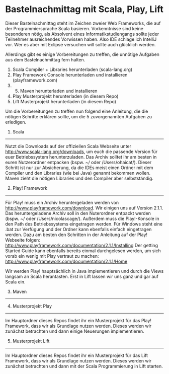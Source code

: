Bastelnachmittag mit Scala, Play, Lift
======================================

Dieser Bastelnachmittag steht im Zeichen zweier Web Frameworks, die auf der Programmiersprache Scala basieren. Vorkenntnisse sind keine besonderen nötig, als Absolvent eines Informatikstudiengangs sollte jeder Teilnehmer ausreichendes Vorwissen haben.
Also IDE schlage ich IntelliJ vor. Wer es aber mit Eclipse versuchen will sollte auch glücklich werden.

Allerdings gibt es einige Vorbereitungen zu treffen, die unnötige Aufgaben aus dem Bastelnachmittag fern halten. 

1. Scala Compiler + Libraries herunterladen (scala-lang.org)
2. Play Framework Console herunterladen und installieren (playframework.com)
3. 5. Maven herunterladen und installieren
4. Play Musterprojekt herunterladen (in diesem Repo)
5. Lift Musterprojekt herunterladen (in diesem Repo)


Um die Vorbereitungen zu treffen nun folgend eine Anleitung, die die nötigen Schritte erklären sollte, um die 5 zuvorgenannten Aufgaben zu erledigen.

1. Scala
--------

Nutzt die Downloads auf der offiziellen Scala Webseite unter http://www.scala-lang.org/downloads, um euch die passende Version für euer Betriebssystem herunterzuladen. Das Archiv solltet ihr am besten in euren Nutzerordner entpacken (bspw. ~/ oder /Users/ohaicat/).
Dieser Schritt ist nur zur Absicherung, da die IDEs meist einen Ordner mit dem Compiler und den Libraries (wie bei Java) genannt bekommen wollen. Maven zieht die nötigen Libraries und den Compiler aber selbstständig. 

2. Play! Framework
-----------------

Für Play! muss ein Archiv heruntergeladen werden von http://www.playframework.com/download. Wir einigen uns auf Version 2.1.1. Das heruntergeladene Archiv soll in den Nuterordner entpackt werden (bspw. ~/ oder /Users/nicolascage/). 
Außerdem muss die Play!-Konsole in den Path des Betriebssystems eingetragen werden. Für Windows steht eine .bat zur Verfügung und der Ordner kann ebenfalls einfach eingetragen werden. Dazu am besten den Schritten in der Anleitung auf der Play! Webseite folgen: http://www.playframework.com/documentation/2.1.1/Installing
Der getting Started Guide kann ebenfalls bereits einmal durchgelesen werden, um sich vorab ein wenig mit Play vertraut zu machen: http://www.playframework.com/documentation/2.1.1/Home

Wir werden Play! hauptsächlich in Java implementieren und durch die Views langsam an Scala herantasten. Erst in Lift lassen wir uns ganz und gar auf Scala ein.

3. Maven
--------


4. Musterprojekt Play
---------------------

Im Hauptordner dieses Repos findet ihr ein Musterprojekt für das Play! Framework, dass wir als Grundlage nutzen werden. Dieses werden wir zunächst betrachten und dann einige Neuerungen implementieren.

5. Musterprojekt Lift
---------------------

Im Hauptordner dieses Repos findet ihr ein Musterprojekt für das Lift Framework, dass wir als Grundlage nutzen werden. Dieses werden wir zunächst betrachten und dann mit der Scala Programmierung in Lift starten.



